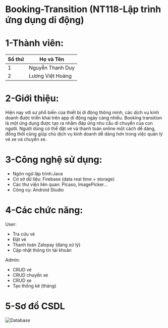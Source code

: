 # Booking-Transition (NT118-Lập trình ứng dụng di động)
# 1-Thành viên:
Số thứ  | Họ và Tên
--------| -------------
1| Nguyễn Thanh Duy
2| Lương Việt Hoàng

# 2-Giới thiệu:
Hiện nay với sư phổ biến của thiết bị di động thông minh, các dịch vụ kinh doanh được triển khai trên app di động ngày càng nhiều. Booking transition là một ứng dụng được tạo ra nhằm đáp ứng nhu cầu di chuyển của con người. Người dùng có thể đặt vé và thanh toán online một cách dễ dàng, đồng thời cũng giúp chủ dịch vụ kinh doanh dễ dàng hơn trong việc quản lý vé xe và chuyến xe.

# 3-Công nghệ sử dụng:
+ Ngôn ngữ lập trình:Java
+ Cơ sở dữ liệu: Firebase (data real time + storage)
+ Các thư viện liên quan: Picaso, ImagePicker...
+ Công cụ: Android Studio

# 4-Các chức năng:
User:
+ Tra cứu vé
+ Đặt vé
+ Thanh toán Zalopay (đang xử lý)
+ Cập nhật thông tin tài khoản

Admin:
+ CRUD vé
+ CRUD chuyến xe
+ CRUD xe
+ Tạo thống kê (tháng)
  
# 5-Sơ đồ CSDL
![Database](https://drive.google.com/uc?export=view&id=127xznv1h7zKhaWU1lsL3gghVGtnYxylE)
